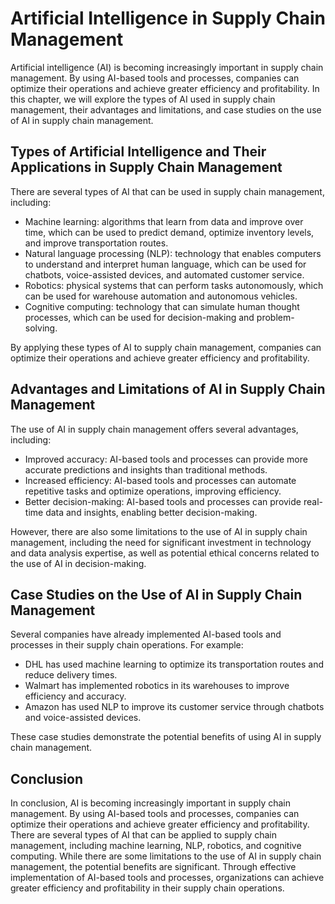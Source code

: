 Artificial Intelligence in Supply Chain Management
===========================================================

Artificial intelligence (AI) is becoming increasingly important in supply chain management. By using AI-based tools and processes, companies can optimize their operations and achieve greater efficiency and profitability. In this chapter, we will explore the types of AI used in supply chain management, their advantages and limitations, and case studies on the use of AI in supply chain management.

Types of Artificial Intelligence and Their Applications in Supply Chain Management
----------------------------------------------------------------------------------

There are several types of AI that can be used in supply chain management, including:

* Machine learning: algorithms that learn from data and improve over time, which can be used to predict demand, optimize inventory levels, and improve transportation routes.
* Natural language processing (NLP): technology that enables computers to understand and interpret human language, which can be used for chatbots, voice-assisted devices, and automated customer service.
* Robotics: physical systems that can perform tasks autonomously, which can be used for warehouse automation and autonomous vehicles.
* Cognitive computing: technology that can simulate human thought processes, which can be used for decision-making and problem-solving.

By applying these types of AI to supply chain management, companies can optimize their operations and achieve greater efficiency and profitability.

Advantages and Limitations of AI in Supply Chain Management
-----------------------------------------------------------

The use of AI in supply chain management offers several advantages, including:

* Improved accuracy: AI-based tools and processes can provide more accurate predictions and insights than traditional methods.
* Increased efficiency: AI-based tools and processes can automate repetitive tasks and optimize operations, improving efficiency.
* Better decision-making: AI-based tools and processes can provide real-time data and insights, enabling better decision-making.

However, there are also some limitations to the use of AI in supply chain management, including the need for significant investment in technology and data analysis expertise, as well as potential ethical concerns related to the use of AI in decision-making.

Case Studies on the Use of AI in Supply Chain Management
--------------------------------------------------------

Several companies have already implemented AI-based tools and processes in their supply chain operations. For example:

* DHL has used machine learning to optimize its transportation routes and reduce delivery times.
* Walmart has implemented robotics in its warehouses to improve efficiency and accuracy.
* Amazon has used NLP to improve its customer service through chatbots and voice-assisted devices.

These case studies demonstrate the potential benefits of using AI in supply chain management.

Conclusion
----------

In conclusion, AI is becoming increasingly important in supply chain management. By using AI-based tools and processes, companies can optimize their operations and achieve greater efficiency and profitability. There are several types of AI that can be applied to supply chain management, including machine learning, NLP, robotics, and cognitive computing. While there are some limitations to the use of AI in supply chain management, the potential benefits are significant. Through effective implementation of AI-based tools and processes, organizations can achieve greater efficiency and profitability in their supply chain operations.
